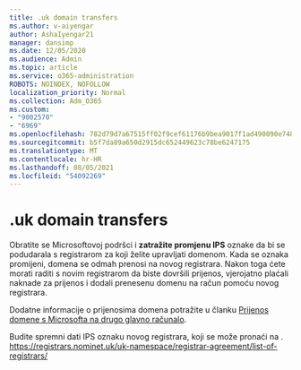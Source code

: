 ```yaml
---
title: .uk domain transfers
ms.author: v-aiyengar
author: AshaIyengar21
manager: dansimp
ms.date: 12/05/2020
ms.audience: Admin
ms.topic: article
ms.service: o365-administration
ROBOTS: NOINDEX, NOFOLLOW
localization_priority: Normal
ms.collection: Adm_O365
ms.custom:
- "9002570"
- "6969"
ms.openlocfilehash: 782d79d7a67515ff02f9cef61176b9bea9017f1ad490090e748a10005c3c8bf3
ms.sourcegitcommit: b5f7da89a650d2915dc652449623c78be6247175
ms.translationtype: MT
ms.contentlocale: hr-HR
ms.lasthandoff: 08/05/2021
ms.locfileid: "54092269"
---
```

# <a name="uk-domain-transfers"></a>.uk domain transfers

Obratite se Microsoftovoj podršci i **zatražite promjenu IPS** oznake da bi se podudarala s registrarom za koji želite upravljati domenom. Kada se oznaka promijeni, domena se odmah prenosi na novog registrara. Nakon toga ćete morati raditi s novim registrarom da biste dovršili prijenos, vjerojatno plaćali naknade za prijenos i dodali prenesenu domenu na račun pomoću novog registrara.

Dodatne informacije o prijenosima domena potražite u članku [Prijenos domene s Microsofta na drugo glavno računalo](https://docs.microsoft.com/microsoft-365/admin/get-help-with-domains/transfer-a-domain-from-microsoft-to-another-host?view=o365-worldwide).

Budite spremni dati IPS oznaku novog registrara, koji se može pronaći na . https://registrars.nominet.uk/uk-namespace/registrar-agreement/list-of-registrars/
